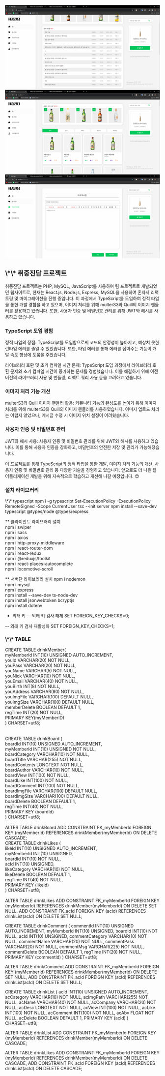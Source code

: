 <img src='./client/src/assets/img/main.PNG'>
<img src='./client/src/assets/img/ac.PNG'>
<img src='./client/src/assets/img/post.PNG'>

 <h2>\*\* 취중진담 프로젝트 </h2>
 취중진담 프로젝트는 PHP, MySQL, JavaScript를 사용하여 팀 프로젝트로 개발되었던 웹사이트로, 현재는 React.js, Node.js, Express, MySQL을 사용하여 혼자서 리팩토링 및 마이그레이션을 진행 중입니다. 이 과정에서 TypeScript를 도입하여 정적 타입을 통한 개발 경험을 하고 있으며, 이미지 처리를 위해 multerS3와 Quill의 이미지 핸들러를 활용하고 있습니다. 또한, 사용자 인증 및 비밀번호 관리를 위해 JWT와 해시를 사용하고 있습니다.

 <h3>TypeScript 도입 경험</h3>
 정적 타입의 장점: TypeScript를 도입함으로써 코드의 안정성이 높아지고, 예상치 못한 런타임 에러를 줄일 수 있었습니다. 또한, 타입 에러를 통해 에러를 잡아주는 기능이 개발 속도 향상에 도움을 주었습니다.    
    
 라이브러리 호환 및 초기 컴파일 시간 문제: TypeScript 도입 과정에서 라이브러리 호환 문제와 초기 컴파일 시간이 증가하는 문제를 경험했습니다. 이를 해결하기 위해 이전 버전의 라이브러리 사용 및 번들링, 리액트 쿼리 사용 등을 고려하고 있습니다.

 <h3>이미지 처리 기능 개선</h3>
 multerS3와 Quill 이미지 핸들러 활용: 커뮤니티 기능의 완성도를 높이기 위해 이미지 처리를 위해 multerS3와 Quill의 이미지 핸들러를 사용하였습니다. 이미지 업로드 처리는 어렵지 않았으나, 게시글 수정 시 이미지 위치 설정이 어려웠습니다.

<h3>사용자 인증 및 비밀번호 관리</h3>
 JWT와 해시 사용: 사용자 인증 및 비밀번호 관리를 위해 JWT와 해시를 사용하고 있습니다. 이를 통해 사용자 인증을 강화하고, 비밀번호의 안전한 저장 및 관리가 가능해졌습니다.

이 프로젝트를 통해 TypeScript의 정적 타입을 통한 개발, 이미지 처리 기능의 개선, 사용자 인증 및 비밀번호 관리 등 다양한 기술을 경험하고 있습니다. 앞으로도 더 나은 웹 어플리케이션 개발을 위해 지속적으로 학습하고 개선해 나갈 예정입니다. 😊


<h3>설치 라이브러리</h3>
\*\* typescript       
npm i -g typescript    
Set-ExecutionPolicy -ExecutionPolicy RemoteSigned -Scope CurrentUser
tsc --init
server 
npm install --save-dev typescript @types/node @types/express

\*\* 클라이언트 라이브러리 설치   
npm i swiper   
npm i sass   
npm i axios   
npm i http-proxy-middleware   
npm i react-router-dom   
npm i react-redux   
npm i @reduxjs/toolkit   
npm i react-places-autocomplete   
npm i locomotive-scroll  

\*\* 서버단 라이브러리 설치
npm i nodemon   
npm i mysql   
npm i express   
npm install --save-dev ts-node-dev   
npm install jsonwebtoken bcryptjs   
npm install dotenv   

- 외래 키
-- 외래 키 검사 해제
SET FOREIGN_KEY_CHECKS=0;

-- 외래 키 검사 재활성화
SET FOREIGN_KEY_CHECKS=1;


<h3>\*\* TABLE </h3>
CREATE TABLE drinkMember(  <br />  
  myMemberId INT(10) UNSIGNED AUTO_INCREMENT,  <br />
  youId VARCHAR(20) NOT NULL,<br />
  youPass VARCHAR(20) NOT NULL,<br />
  youName VARCHAR(5) NOT NULL,<br />
  youNick VARCHAR(10) NOT NULL,<br />
  youEmail VARCHAR(40) NOT NULL,<br />
  youBirth INT(8) NOT NULL,<br />
  youAddress VARCHAR(80) NOT NULL,<br />
  youImgFile VARCHAR(100) DEFAULT NULL,<br />
  youImgSize VARCHAR(100) DEFAULT NULL,<br />
  memberDelete BOOLEAN DEFAULT 1,<br />
  regTime INT(20) NOT NULL,<br />
  PRIMARY KEY(myMemberID)<br />
) CHARSET=utf8;<br />
<br /><br />
CREATE TABLE drinkBoard (<br />
  boardId INT(10) UNSIGNED AUTO_INCREMENT,<br />
  myMemberId INT(10) UNSIGNED NOT NULL,<br />
  boardCategory VARCHAR(10) NOT NULL,<br />
  boardTitle VARCHAR(255) NOT NULL,<br />
  boardContents LONGTEXT NOT NULL,<br />
  boardAuthor VARCHAR(10) NOT NULL,<br />
  boardView INT(100) NOT NULL,<br />
  boardLike INT(100) NOT NULL,<br />
  boardComment INT(100) NOT NULL,<br />
  boardImgFile VARCHAR(100) DEFAULT NULL,<br />
  boardImgSize VARCHAR(100) DEFAULT NULL,<br />
  boardDelete BOOLEAN DEFAULT 1,<br />
  regTime INT(40) NOT NULL,<br />
  PRIMARY KEY (boardId)<br />
) CHARSET=utf8;<br />
<br />
ALTER TABLE drinkBoard ADD CONSTRAINT FK_myMemberId FOREIGN KEY (myMemberId) REFERENCES drinkMember(myMemberId) ON DELETE CASCADE;
<br />
CREATE TABLE drinkLikes (<br />
  likeId INT(10) UNSIGNED AUTO_INCREMENT,<br />
  myMemberId INT(10) UNSIGNED,<br />
  boardId INT(10) NOT NULL,<br />
  acId INT(10) UNSIGNED,<br />
  likeCategory VARCHAR(10) NOT NULL,<br />
  likeDelete BOOLEAN DEFAULT 1,<br />
  regTime INT(40) NOT NULL,<br />
  PRIMARY KEY (likeId)<br />
) CHARSET=utf8;<br />
<br />
ALTER TABLE drinkLikes ADD CONSTRAINT FK_myMemberId FOREIGN KEY (myMemberId) REFERENCES drinkMember(myMemberId) ON DELETE SET NULL, ADD CONSTRAINT FK_acId FOREIGN KEY (acId) REFERENCES drinkList(acId) ON DELETE SET NULL;
<br />

CREATE TABLE drinkComment (
  commentId INT(10) UNSIGNED AUTO_INCREMENT,
  myMemberId INT(10) UNSIGNED,
  boardId INT(10) NOT NULL,
  acId INT(10) UNSIGNED,
  commentCategory VARCHAR(10) NOT NULL,
  commentName VARCHAR(20) NOT NULL,
  commentPass VARCHAR(20) NOT NULL,
  commentMsg VARCHAR(225) NOT NULL,
  commentDelete BOOLEAN DEFAULT 1,
  regTime INT(20) NOT NULL,
  PRIMARY KEY (commentId)
) CHARSET=utf8;

ALTER TABLE drinkComment ADD CONSTRAINT FK_myMemberId FOREIGN KEY (myMemberId) REFERENCES drinkMember(myMemberId) ON DELETE SET NULL, ADD CONSTRAINT FK_acId FOREIGN KEY (acId) REFERENCES drinkList(acId) ON DELETE SET NULL;

CREATE TABLE drinkList (
  acId INT(10) UNSIGNED AUTO_INCREMENT,
  acCategory VARCHAR(10) NOT NULL,
  acImgPath VARCHAR(255) NOT NULL,
  acName VARCHAR(40) NOT NULL,
  acCompany VARCHAR(20) NOT NULL,
  acDesc LONGTEXT NOT NULL,
  acView INT(100) NOT NULL,
  acLike INT(100) NOT NULL,
  acComment INT(100) NOT NULL,
  acAbv FLOAT NOT NULL,
  acDelete BOOLEAN DEFAULT 1,
  PRIMARY KEY (acId)
) CHARSET=utf8;

ALTER TABLE drinkList ADD CONSTRAINT FK_myMemberId FOREIGN KEY (myMemberId) REFERENCES drinkMember(myMemberId) ON DELETE CASCADE;

ALTER TABLE drinkLikes ADD CONSTRAINT FK_myMemberId FOREIGN KEY (myMemberId) REFERENCES drinkMember(myMemberId) ON DELETE CASCADE, ADD CONSTRAINT FK_acId FOREIGN KEY (acId) REFERENCES drinkList(acId) ON DELETE CASCADE;
